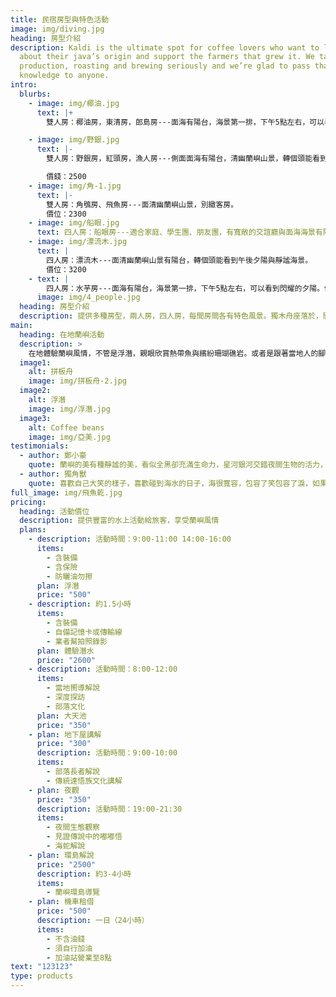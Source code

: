 ```yaml
---
title: 民宿房型與特色活動
image: img/diving.jpg
heading: 房型介紹
description: Kaldi is the ultimate spot for coffee lovers who want to learn
  about their java’s origin and support the farmers that grew it. We take coffee
  production, roasting and brewing seriously and we’re glad to pass that
  knowledge to anyone.
intro:
  blurbs:
    - image: img/椰油.jpg
      text: |+
        雙人房：椰油房，東清房，郎島房---面海有陽台，海景第一排，下午5點左右，可以看到閃耀的夕陽。價位：2800

    - image: img/野銀.jpg
      text: |-
        雙人房：野銀房，紅頭房，漁人房---側面面海有陽台，清幽蘭嶼山景，轉個頭能看到午後夕陽與靜謐海景。

        價錢：2500
    - image: img/角-1.jpg
      text: |-
        雙人房：角鴞房、飛魚房---面清幽蘭嶼山景，別緻客房。
        價位：2300
    - image: img/船眼.jpg
      text: 四人房：船眼房---適合家庭、學生團、朋友團，有寬敞的交誼廳與面海海景有陽台，全民宿最好景觀房。價位：4000
    - image: img/漂流木.jpg
      text: |
        四人房：漂流木---面清幽蘭嶼山景有陽台，轉個頭能看到午後夕陽與靜謐海景。
        價位：3200
    - text: |
        四人房：水芋房---面海有陽台，海景第一排，下午5點左右，可以看到閃耀的夕陽。價位：3600
      image: img/4_people.jpg
  heading: 房型介紹
  description: 提供多種房型，兩人房，四人房，每間房間各有特色風景。獨木舟座落於，開元港附近，最熱鬧的椰油村落，在獨木舟，房型是以當地部落命名，來看看每間房型的特色吧。
main:
  heading: 在地蘭嶼活動
  description: >
    在地體驗蘭嶼風情，不管是浮潛，親眼欣賞熱帶魚與繽紛珊瑚礁岩。或者是跟著當地人的腳步探索夜間的蘭嶼，原始與傳統的地下屋。在島嶼上手腳並用攀爬高山與走訪河道等等，一同來深度了解蘭嶼吧！！！
  image1:
    alt: 拼板舟
    image: img/拼板舟-2.jpg
  image2:
    alt: 浮潛
    image: img/浮潛.jpg
  image3:
    alt: Coffee beans
    image: img/亞美.jpg
testimonials:
  - author: 鄭小豪
    quote: 蘭嶼的美有種靜謐的美，看似全黑卻充滿生命力，星河銀河交錯夜間生物的活力，聽著當地部落青年訴說著阿公，阿祖的日本軍的歷史故事！
  - author: 獨角獸
    quote: 喜歡自己大笑的樣子，喜歡碰到海水的日子，海很寬容，包容了笑包容了淚，如果想哭的時候，就進到海裡！海會幫你分擔憂愁。
full_image: img/飛魚乾.jpg
pricing:
  heading: 活動價位
  description: 提供豐富的水上活動給旅客，享受蘭嶼風情
  plans:
    - description: 活動時間：9:00-11:00 14:00-16:00
      items:
        - 含裝備
        - 含保險
        - 防曬油勿擦
      plan: 浮潛
      price: "500"
    - description: 約1.5小時
      items:
        - 含裝備
        - 自備記憶卡或傳輸線
        - 業者幫拍照錄影
      plan: 體驗潛水
      price: "2600"
    - description: 活動時間：8:00-12:00
      items:
        - 當地嚮導解說
        - 深度探訪
        - 部落文化
      plan: 大天池
      price: "350"
    - plan: 地下屋講解
      price: "300"
      description: 活動時間：9:00-10:00
      items:
        - 部落長者解說
        - 傳統達悟族文化講解
    - plan: 夜觀
      price: "350"
      description: 活動時間：19:00-21:30
      items:
        - 夜間生態觀察
        - 見證傳說中的嘟嘟悟
        - 海蛇解說
    - plan: 環島解說
      price: "2500"
      description: 約3-4小時
      items:
        - 蘭嶼環島導覽
    - plan: 機車租借
      price: "500"
      description: 一日（24小時）
      items:
        - 不含油錢
        - 須自行加油
        - 加油站營業至8點
text: "123123"
type: products
---
```

